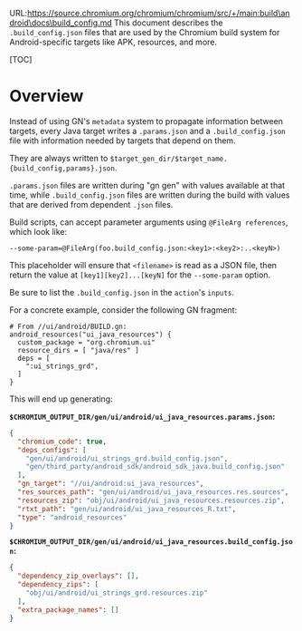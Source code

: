 URL:https://source.chromium.org/chromium/chromium/src/+/main:build\android\docs\build_config.md
This document describes the `.build_config.json` files that are used by the
Chromium build system for Android-specific targets like APK, resources,
and more.

[TOC]

# Overview

Instead of using GN's `metadata` system to propagate information between targets,
every Java target writes a `.params.json` and a `.build_config.json` file with
information needed by targets that depend on them.

They are always written to `$target_gen_dir/$target_name.{build_config,params}.json`.

`.params.json` files are written during "gn gen" with values available at that
time, while `.build_config.json` files are written during the build with values
that are derived from dependent `.json` files.

Build scripts, can accept parameter arguments using `@FileArg references`,
which look like:

    --some-param=@FileArg(foo.build_config.json:<key1>:<key2>:..<keyN>)

This placeholder will ensure that `<filename>` is read as a JSON file, then
return the value at `[key1][key2]...[keyN]` for the `--some-param` option.

Be sure to list the `.build_config.json` in the `action`'s `inputs`.

For a concrete example, consider the following GN fragment:

```gn
# From //ui/android/BUILD.gn:
android_resources("ui_java_resources") {
  custom_package = "org.chromium.ui"
  resource_dirs = [ "java/res" ]
  deps = [
    ":ui_strings_grd",
  ]
}
```

This will end up generating:

**`$CHROMIUM_OUTPUT_DIR/gen/ui/android/ui_java_resources.params.json`:**
```json
{
  "chromium_code": true,
  "deps_configs": [
    "gen/ui/android/ui_strings_grd.build_config.json",
    "gen/third_party/android_sdk/android_sdk_java.build_config.json"
  ],
  "gn_target": "//ui/android:ui_java_resources",
  "res_sources_path": "gen/ui/android/ui_java_resources.res.sources",
  "resources_zip": "obj/ui/android/ui_java_resources.resources.zip",
  "rtxt_path": "gen/ui/android/ui_java_resources_R.txt",
  "type": "android_resources"
}
```

**`$CHROMIUM_OUTPUT_DIR/gen/ui/android/ui_java_resources.build_config.json`:**

```json
{
  "dependency_zip_overlays": [],
  "dependency_zips": [
    "obj/ui/android/ui_strings_grd.resources.zip"
  ],
  "extra_package_names": []
}
```
